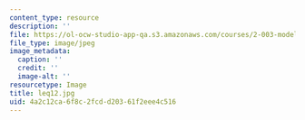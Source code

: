 ```yaml
---
content_type: resource
description: ''
file: https://ol-ocw-studio-app-qa.s3.amazonaws.com/courses/2-003-modeling-dynamics-and-control-i-spring-2005/4a2c12ca6f8c2fcdd20361f2eee4c516_leq12.jpg
file_type: image/jpeg
image_metadata:
  caption: ''
  credit: ''
  image-alt: ''
resourcetype: Image
title: leq12.jpg
uid: 4a2c12ca-6f8c-2fcd-d203-61f2eee4c516
---
```

